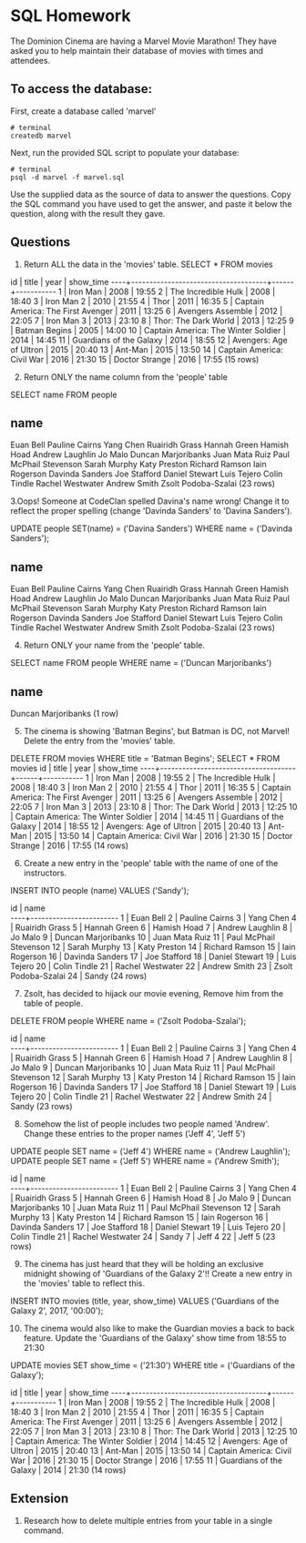 # SQL Homework

The Dominion Cinema are having a Marvel Movie Marathon! They have asked you to help maintain their database of movies with times and attendees.

## To access the database:

First, create a database called 'marvel'

```
# terminal
createdb marvel
```

Next, run the provided SQL script to populate your database:

```
# terminal
psql -d marvel -f marvel.sql
```

Use the supplied data as the source of data to answer the questions.  Copy the SQL command you have used to get the answer, and paste it below the question, along with the result they gave.

## Questions

1. Return ALL the data in the 'movies' table.
SELECT * FROM movies

id |                title                | year | show_time
----+-------------------------------------+------+-----------
 1 | Iron Man                            | 2008 | 19:55
 2 | The Incredible Hulk                 | 2008 | 18:40
 3 | Iron Man 2                          | 2010 | 21:55
 4 | Thor                                | 2011 | 16:35
 5 | Captain America: The First Avenger  | 2011 | 13:25
 6 | Avengers Assemble                   | 2012 | 22:05
 7 | Iron Man 3                          | 2013 | 23:10
 8 | Thor: The Dark World                | 2013 | 12:25
 9 | Batman Begins                       | 2005 | 14:00
10 | Captain America: The Winter Soldier | 2014 | 14:45
11 | Guardians of the Galaxy             | 2014 | 18:55
12 | Avengers: Age of Ultron             | 2015 | 20:40
13 | Ant-Man                             | 2015 | 13:50
14 | Captain America: Civil War          | 2016 | 21:30
15 | Doctor Strange                      | 2016 | 17:55
(15 rows)

2. Return ONLY the name column from the 'people' table

SELECT name FROM people

name          
------------------------
Euan Bell
Pauline Cairns
Yang Chen
Ruairidh Grass
Hannah Green
Hamish Hoad
Andrew Laughlin
Jo Malo
Duncan Marjoribanks
Juan Mata Ruiz
Paul McPhail Stevenson
Sarah Murphy
Katy Preston
Richard Ramson
Iain Rogerson
Davinda Sanders
Joe Stafford
Daniel Stewart
Luis Tejero
Colin Tindle
Rachel Westwater
Andrew Smith
Zsolt Podoba-Szalai
(23 rows)

3.Oops! Someone at CodeClan spelled Davina's name wrong! Change it to reflect the proper spelling (change 'Davinda Sanders' to 'Davina Sanders').

UPDATE people SET(name) = ('Davina Sanders') WHERE name = ('Davinda Sanders');

name          
------------------------
Euan Bell
Pauline Cairns
Yang Chen
Ruairidh Grass
Hannah Green
Hamish Hoad
Andrew Laughlin
Jo Malo
Duncan Marjoribanks
Juan Mata Ruiz
Paul McPhail Stevenson
Sarah Murphy
Katy Preston
Richard Ramson
Iain Rogerson
Davinda Sanders
Joe Stafford
Daniel Stewart
Luis Tejero
Colin Tindle
Rachel Westwater
Andrew Smith
Zsolt Podoba-Szalai
(23 rows)

4. Return ONLY your name from the 'people' table.

SELECT name FROM people WHERE name = ('Duncan Marjoribanks')

name         
---------------------
Duncan Marjoribanks
(1 row)


5. The cinema is showing 'Batman Begins', but Batman is DC, not Marvel! Delete the entry from the 'movies' table.

DELETE FROM movies WHERE title = 'Batman Begins';
SELECT * FROM movies
id |                title                | year | show_time
----+-------------------------------------+------+-----------
 1 | Iron Man                            | 2008 | 19:55
 2 | The Incredible Hulk                 | 2008 | 18:40
 3 | Iron Man 2                          | 2010 | 21:55
 4 | Thor                                | 2011 | 16:35
 5 | Captain America: The First Avenger  | 2011 | 13:25
 6 | Avengers Assemble                   | 2012 | 22:05
 7 | Iron Man 3                          | 2013 | 23:10
 8 | Thor: The Dark World                | 2013 | 12:25
10 | Captain America: The Winter Soldier | 2014 | 14:45
11 | Guardians of the Galaxy             | 2014 | 18:55
12 | Avengers: Age of Ultron             | 2015 | 20:40
13 | Ant-Man                             | 2015 | 13:50
14 | Captain America: Civil War          | 2016 | 21:30
15 | Doctor Strange                      | 2016 | 17:55
(14 rows)

6. Create a new entry in the 'people' table with the name of one of the instructors.

INSERT INTO people (name) VALUES ('Sandy');

id |          name          
----+------------------------
 1 | Euan Bell
 2 | Pauline Cairns
 3 | Yang Chen
 4 | Ruairidh Grass
 5 | Hannah Green
 6 | Hamish Hoad
 7 | Andrew Laughlin
 8 | Jo Malo
 9 | Duncan Marjoribanks
10 | Juan Mata Ruiz
11 | Paul McPhail Stevenson
12 | Sarah Murphy
13 | Katy Preston
14 | Richard Ramson
15 | Iain Rogerson
16 | Davinda Sanders
17 | Joe Stafford
18 | Daniel Stewart
19 | Luis Tejero
20 | Colin Tindle
21 | Rachel Westwater
22 | Andrew Smith
23 | Zsolt Podoba-Szalai
24 | Sandy
(24 rows)

7. Zsolt, has decided to hijack our movie evening, Remove him from the table of people.

DELETE FROM people WHERE name = ('Zsolt Podoba-Szalai');

id |          name          
----+------------------------
 1 | Euan Bell
 2 | Pauline Cairns
 3 | Yang Chen
 4 | Ruairidh Grass
 5 | Hannah Green
 6 | Hamish Hoad
 7 | Andrew Laughlin
 8 | Jo Malo
 9 | Duncan Marjoribanks
10 | Juan Mata Ruiz
11 | Paul McPhail Stevenson
12 | Sarah Murphy
13 | Katy Preston
14 | Richard Ramson
15 | Iain Rogerson
16 | Davinda Sanders
17 | Joe Stafford
18 | Daniel Stewart
19 | Luis Tejero
20 | Colin Tindle
21 | Rachel Westwater
22 | Andrew Smith
24 | Sandy
(23 rows)

8. Somehow the list of people includes two people named 'Andrew'. Change these entries to the proper names ('Jeff 4', 'Jeff 5')

UPDATE people SET name = ('Jeff 4') WHERE name = ('Andrew Laughlin');
UPDATE people SET name = ('Jeff 5') WHERE name = ('Andrew Smith');

id |          name          
----+------------------------
 1 | Euan Bell
 2 | Pauline Cairns
 3 | Yang Chen
 4 | Ruairidh Grass
 5 | Hannah Green
 6 | Hamish Hoad
 8 | Jo Malo
 9 | Duncan Marjoribanks
10 | Juan Mata Ruiz
11 | Paul McPhail Stevenson
12 | Sarah Murphy
13 | Katy Preston
14 | Richard Ramson
15 | Iain Rogerson
16 | Davinda Sanders
17 | Joe Stafford
18 | Daniel Stewart
19 | Luis Tejero
20 | Colin Tindle
21 | Rachel Westwater
24 | Sandy
 7 | Jeff 4
22 | Jeff 5
(23 rows)

9. The cinema has just heard that they will be holding an exclusive midnight showing of 'Guardians of the Galaxy 2'!! Create a new entry in the 'movies' table to reflect this.

INSERT INTO movies (title, year, show_time) VALUES ('Guardians of the Galaxy 2', 2017, '00:00');


10. The cinema would also like to make the Guardian movies a back to back feature. Update the 'Guardians of the Galaxy' show time from 18:55 to 21:30

UPDATE movies SET show_time = ('21:30') WHERE title = ('Guardians of the Galaxy');

id |                title                | year | show_time
----+-------------------------------------+------+-----------
 1 | Iron Man                            | 2008 | 19:55
 2 | The Incredible Hulk                 | 2008 | 18:40
 3 | Iron Man 2                          | 2010 | 21:55
 4 | Thor                                | 2011 | 16:35
 5 | Captain America: The First Avenger  | 2011 | 13:25
 6 | Avengers Assemble                   | 2012 | 22:05
 7 | Iron Man 3                          | 2013 | 23:10
 8 | Thor: The Dark World                | 2013 | 12:25
10 | Captain America: The Winter Soldier | 2014 | 14:45
12 | Avengers: Age of Ultron             | 2015 | 20:40
13 | Ant-Man                             | 2015 | 13:50
14 | Captain America: Civil War          | 2016 | 21:30
15 | Doctor Strange                      | 2016 | 17:55
11 | Guardians of the Galaxy             | 2014 | 21:30
(14 rows)

## Extension

1. Research how to delete multiple entries from your table in a single command.
